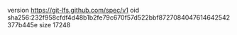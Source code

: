 version https://git-lfs.github.com/spec/v1
oid sha256:232f958cfdf4d48b1b2fe79c670f57d522bbf8727084047614642542377b445e
size 17248
